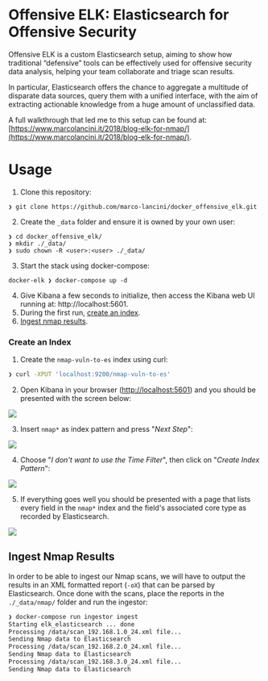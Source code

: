 # Offensive ELK: Elasticsearch for Offensive Security

Offensive ELK is a custom Elasticsearch setup, aiming to show how traditional “defensive” tools can be effectively used for offensive security data analysis, helping your team collaborate and triage scan results.

In particular, Elasticsearch offers the chance to aggregate a multitude of disparate data sources, query them with a unified interface, with the aim of extracting actionable knowledge from a huge amount of unclassified data.

A full walkthrough that led me to this setup can be found at: [https://www.marcolancini.it/2018/blog-elk-for-nmap/](https://www.marcolancini.it/2018/blog-elk-for-nmap/).



# Usage

1. Clone this repository:
```
❯ git clone https://github.com/marco-lancini/docker_offensive_elk.git
```
2. Create the `_data` folder and ensure it is owned by your own user:
```
❯ cd docker_offensive_elk/
❯ mkdir ./_data/
❯ sudo chown -R <user>:<user> ./_data/
```
3. Start the stack using docker-compose:
```
docker-elk ❯ docker-compose up -d
```
4. Give Kibana a few seconds to initialize, then access the Kibana web UI running at: http://localhost:5601.
5. During the first run, [create an index](#create-an-index).
6. [Ingest nmap results](#ingest-nmap-results).


### Create an Index

1. Create the `nmap-vuln-to-es` index using curl:
```bash
❯ curl -XPUT 'localhost:9200/nmap-vuln-to-es'
```
2. Open Kibana in your browser ([http://localhost:5601](http://localhost:5601)) and you should be presented with the screen below:
<img src="https://www.marcolancini.it/images/posts/blog_elk_index1.png">

3. Insert `nmap*` as index pattern and press "_Next Step_":
<img src="https://www.marcolancini.it/images/posts/blog_elk_index2.png">

4. Choose "_I don't want to use the Time Filter_", then click on "_Create Index Pattern_":
<img src="https://www.marcolancini.it/images/posts/blog_elk_index3.png">

5. If everything goes well you should be presented with a page that lists every field in the `nmap*` index and the field's associated core type as recorded by Elasticsearch. 
<img src="https://www.marcolancini.it/images/posts/blog_elk_index4.png">



## Ingest Nmap Results

In order to be able to ingest our Nmap scans, we will have to output the results in an XML formatted report (`-oX`) that can be parsed by Elasticsearch.
Once done with the scans, place the reports in the `./_data/nmap/` folder and run the ingestor:

```bash
❯ docker-compose run ingestor ingest
Starting elk_elasticsearch ... done
Processing /data/scan_192.168.1.0_24.xml file...
Sending Nmap data to Elasticsearch
Processing /data/scan_192.168.2.0_24.xml file...
Sending Nmap data to Elasticsearch
Processing /data/scan_192.168.3.0_24.xml file...
Sending Nmap data to Elasticsearch
```

